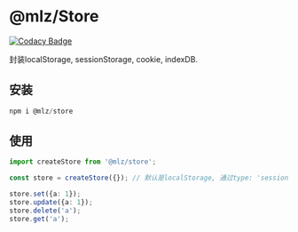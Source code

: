 # @mlz/Store

[![Codacy Badge](https://api.codacy.com/project/badge/Grade/afd6f660b7ef4242a11acc1a067fc0be)](https://www.codacy.com/gh/juicecube/localStore?utm_source=github.com&amp;utm_medium=referral&amp;utm_content=juicecube/localStore&amp;utm_campaign=Badge_Grade)

封装localStorage, sessionStorage, cookie, indexDB.

## 安装
``` js
npm i @mlz/store
```

## 使用
``` ts
import createStore from '@mlz/store';

const store = createStore({}); // 默认是localStorage, 通过type: 'sessionStorage'|'cookieStorage'|'indexDB'区分

store.set({a: 1});
store.update({a: 1});
store.delete('a');
store.get('a');
```